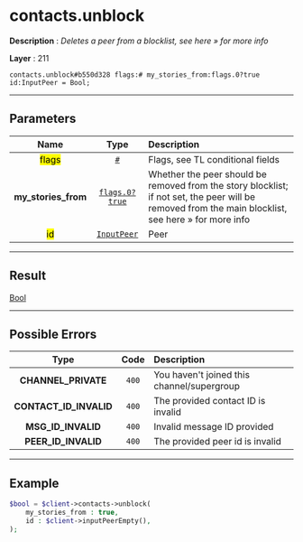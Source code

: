 # contacts.unblock

**Description** : *Deletes a peer from a blocklist, see here &raquo; for more info*

**Layer** : 211

```tl
contacts.unblock#b550d328 flags:# my_stories_from:flags.0?true id:InputPeer = Bool;
```

---

## Parameters

| Name | Type | Description |
| :---: | :---: | :--- |
| <mark>flags</mark> | [`#`](type/#) | Flags, see TL conditional fields |
| **my_stories_from** | [`flags.0?true`](type/true) | Whether the peer should be removed from the story blocklist; if not set, the peer will be removed from the main blocklist, see here » for more info |
| <mark>id</mark> | [`InputPeer`](type/InputPeer) | Peer |

---

## Result

[Bool](type/Bool)

---

## Possible Errors

| Type | Code | Description |
| :---: | :---: | :--- |
| **CHANNEL_PRIVATE** | `400` | You haven't joined this channel/supergroup |
| **CONTACT_ID_INVALID** | `400` | The provided contact ID is invalid |
| **MSG_ID_INVALID** | `400` | Invalid message ID provided |
| **PEER_ID_INVALID** | `400` | The provided peer id is invalid |

---

## Example

```php
$bool = $client->contacts->unblock(
	my_stories_from : true,
	id : $client->inputPeerEmpty(),
);
```